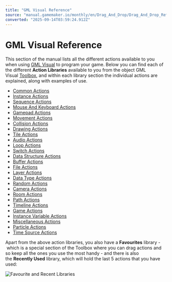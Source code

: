 ```yaml
---
title: "GML Visual​​​​​​​ Reference"
source: "manual.gamemaker.io/monthly/en/Drag_And_Drop/Drag_And_Drop_Reference/DnD_Reference.htm"
converted: "2025-09-14T03:59:24.912Z"
---
```


# GML Visual Reference

This section of the manual lists all the different actions available to you when using [GML Visual](../Drag_And_Drop_Index.md) to program your game. Below you can find each of the different **Action Libraries** available to you from the object GML Visual [Toolbox](../Drag_And_Drop_Overview/DnD_Overview.md), and within each library section the individual actions are explained, along with examples of use.

-   [Common Actions](Common/Common_Actions_Library.md)
-   [Instance Actions](Common/Common_Actions_Library.md)
-   [Sequence Actions](Sequences/Sequence_Actions_Library.md)
-   [Mouse And Keyboard Actions](Mouse_And_Keyboard/Mouse_And_Keyboard_Actions.md)
-   [Gamepad Actions](Gamepad/Gamepad_Actions.md)
-   [Movement Actions](Movement/Movement_Actions.md)
-   [Collision Actions](Collisions/Collision_Actions.md)
-   [Drawing Actions](Drawing/Drawing_Actions.md)
-   [Tile Actions](Tiles/Tile_Actions.md)
-   [Audio Actions](Audio/Audio_Actions.md)
-   [Loop Actions](Loops/Loop_Actions.md)
-   [Switch Actions](Switch/Switch_Actions.md)
-   [Data Structure Actions](Data_Structures/Data_Structure_Actions.md)
-   [Buffer Actions](Buffers/Buffer_Actions.md)
-   [File Actions](Files/File_Actions.md)
-   [Layer Actions](Layers/Layer_Actions.md)
-   [Data Type Actions](Data_Types/Data_Type_Actions.md)
-   [Random Actions](Random/Random_Actions.md)
-   [Camera Actions](Cameras/Camera_Actions.md)
-   [Room Actions](Rooms/Room_Actions.md)
-   [Path Actions](Paths/Path_Actions.md)
-   [Timeline Actions](Timelines/Timeline_Actions.md)
-   [Game Actions](Game/Game_Actions.md)
-   [Instance Variable Actions](Instance_Vars/Instance_Variable_Actions.md)
-   [Miscellaneous Actions](Miscellaneous/Miscellaneous_Actions.md)
-   [Particle Actions](Particles/Particle_Actions.md)
-   [Time Source Actions](Time_Sources/Time_Sources_(GML_Visual).md)

Apart from the above action libraries, you also have a **Favourites** library - which is a special section of the Toolbox where you can drag actions and so keep all the ones you use the most handy - and there is also the **Recently Used** library, which will hold the last 5 actions that you have used:

![Favourite and Recent Libraries](../../assets/Images/Scripting_Reference/Drag_And_Drop/Reference/DnD_Fave_Recent_Lib.png)
